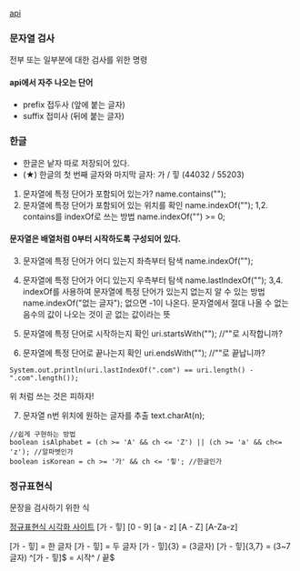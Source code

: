 [api](https://docs.oracle.com/en/java/javase/17/docs/api/java.base/java/lang/String.html)

### 문자열 검사
전부 또는 일부분에 대한 검사를 위한 명령

#### api에서 자주 나오는 단어
- prefix 접두사 (앞에 붙는 글자)
- suffix 접미사 (뒤에 붙는 글자)

### 한글
- 한글은 낱자 따로 저장되어 있다.
- (★) 한글의 첫 번째 글자와 마지막 글자: 가 / 힣 (44032 / 55203)

1. 문자열에 특정 단어가 포함되어 있는가?
name.contains("");
2. 문자열에 특정 단어가 포함되어 있는 위치를 확인
name.indexOf("");
  1,2. contains를 indexOf로 쓰는 방법
  name.indexOf("") >= 0;

#### 문자열은 배열처럼 0부터 시작하도록 구성되어 있다.

3. 문자열에 특정 단어가 어디 있는지 좌측부터 탐색
name.indexOf("");
4. 문자열에 특정 단어가 어디 있는지 우측부터 탐색
name.lastIndexOf("");
  3,4. indexOf를 사용하여 문자열에 특정 단어가 있는지 없는지 알 수 있는 방법
  name.indexOf("없는 글자");
  없으면 -1이 나온다. 문자열에서 절대 나올 수 없는 음수의 값이 나오는 것이 곧 없는 값이라는 뜻

5. 문자열에 특정 단어로 시작하는지 확인
uri.startsWith(""); //""로 시작합니까?
6. 문자열에 특정 단어로 끝나는지 확인
uri.endsWith(""); //""로 끝납니까?
```
System.out.println(uri.lastIndexOf(".com") == uri.length() - ".com".length());
```
위 처럼 쓰는 것은 피하자!

7. 문자열 n번 위치에 원하는 글자를 추출
text.charAt(n);
```
//쉽게 구현하는 방법
boolean isAlphabet = (ch >= 'A' && ch <= 'Z') || (ch >= 'a' && ch<= 'z'); //알파벳인가
boolean isKorean = ch >= '가' && ch <= '힣'; //한글인가
```



### 정규표현식
문장을 검사하기 위한 식


[정규표현식 시각화 사이트](https://regexper.com/)
[가 - 힣] 
[0 - 9]
[a - z]
[A - Z]
[A-Za-z]

[가 - 힣] = 한 글자
[가 - 힣] = 두 글자
[가 - 힣]{3} = (3글자)
[가 - 힣]{3,7} = (3~7글자)
^[가 - 힣]$ = 시작^ / 끝$
